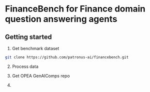 # FinanceBench for Finance domain question answering agents

## Getting started
1. Get benchmark dataset
```bash
git clone https://github.com/patronus-ai/financebench.git
```

2. Process data

3. Get OPEA GenAIComps repo

4. 
